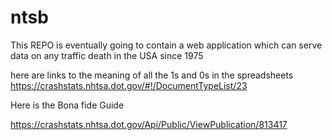 # ntsb
This REPO is eventually going to contain a web application which can serve data on any traffic death in the USA since 1975

here are links to the meaning of all the 1s and 0s in the spreadsheets
https://crashstats.nhtsa.dot.gov/#!/DocumentTypeList/23


Here is the Bona fide Guide

https://crashstats.nhtsa.dot.gov/Api/Public/ViewPublication/813417
